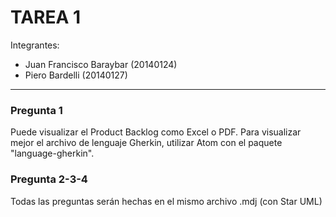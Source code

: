 # TAREA 1

Integrantes:
- Juan Francisco Baraybar (20140124)
- Piero Bardelli (20140127)

---

### Pregunta 1
Puede visualizar el Product Backlog como Excel o PDF. Para visualizar mejor el archivo de lenguaje Gherkin, utilizar Atom con el paquete "language-gherkin".

### Pregunta 2-3-4
Todas las preguntas serán hechas en el mismo archivo .mdj (con Star UML)
